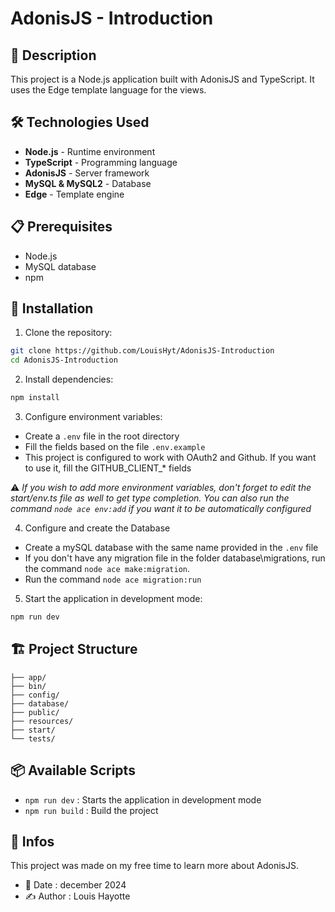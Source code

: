 # AdonisJS - Introduction

## 📝 Description
This project is a Node.js application built with AdonisJS and TypeScript. It uses the Edge template language for the views.

## 🛠 Technologies Used
- **Node.js** - Runtime environment
- **TypeScript** - Programming language
- **AdonisJS** - Server framework
- **MySQL & MySQL2** - Database
- **Edge** - Template engine

## 📋 Prerequisites
- Node.js
- MySQL database
- npm

## 🚀 Installation

1. Clone the repository:
```bash
git clone https://github.com/LouisHyt/AdonisJS-Introduction
cd AdonisJS-Introduction
```

2. Install dependencies:
```bash
npm install
```

3. Configure environment variables:
- Create a `.env` file in the root directory
- Fill the fields based on the file `.env.example`
- This project is configured to work with OAuth2 and Github. If you want to use it, fill the GITHUB_CLIENT_* fields

⚠️ *If you wish to add more environment variables, don't forget to edit the start/env.ts file as well to get type completion. You can also run the command `node ace env:add` if you want it to be automatically configured*

4. Configure and create the Database
- Create a mySQL database with the same name provided in the `.env` file
- If you don't have any migration file in the folder database\migrations, run the command `node ace make:migration`.
- Run the command `node ace migration:run`

5. Start the application in development mode:
```bash
npm run dev
```

## 🏗 Project Structure
```
├── app/            
├── bin/
├── config/
├── database/
├── public/
├── resources/
├── start/
└── tests/
```

## 📦 Available Scripts
- `npm run dev` : Starts the application in development mode
- `npm run build` : Build the project

## 📄 Infos
This project was made on my free time to learn more about AdonisJS.
- 📅 Date : december 2024
- ✍️ Author : Louis Hayotte
